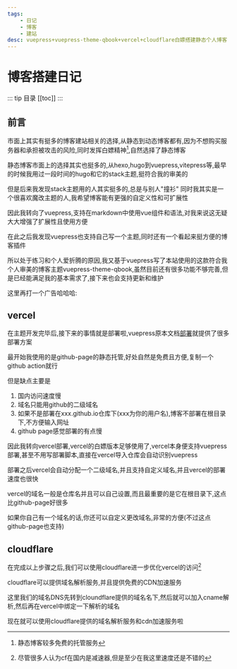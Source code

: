 ```yaml
---
tags: 
    - 日记
    - 博客
    - 建站
desc: vuepress+vuepress-theme-qbook+vercel+cloudflare白嫖搭建静态个人博客
---
```


# 博客搭建日记
::: tip 目录
[[toc]]
:::

## 前言
市面上其实有挺多的博客建站相关的选择,从静态到动态博客都有,因为不想购买服务器和承担被攻击的风险,同时发挥白嫖精神[^1],自然选择了静态博客

[^1]: 静态博客较多免费的托管服务


静态博客市面上的选择其实也挺多的,从hexo,hugo到vuepress,vitepress等,最早的时候我用过一段时间的hugo和它的stack主题,挺符合我的审美的

但是后来我发现stack主题用的人其实挺多的,总是与别人"撞衫"
同时我其实是一个很喜欢魔改主题的人,我希望博客能有更强的自定义性和可扩展性

因此我转向了vuepress,支持在markdown中使用vue组件和语法,对我来说这无疑大大增强了扩展性且使用方便

在此之后我发现vuepress也支持自己写一个主题,同时还有一个看起来挺方便的博客插件

所以处于练习和个人爱折腾的原因,我又基于vuepress写了本站使用的这款符合我个人审美的博客主题vuepress-theme-qbook,虽然目前还有很多功能不够完善,但是已经能满足我的基本需求了,接下来也会支持更新和维护

这里再打一个广告哈哈哈:

<LinkCard title="本站博客主题" link="https://qbook.open17.vip/" desc="本博客基于vuepress-theme-qbook搭建" />

<div style="clear:both"></div>

## vercel
在主题开发完毕后,接下来的事情就是部署啦,vuepress原本文档[部署](https://vuepress.vuejs.org/guide/deploy.html)就提供了很多部署方案

最开始我使用的是github-page的静态托管,好处自然是免费且方便,复制一个github action就行

但是缺点主要是

1. 国内访问速度慢
2. 域名只能用github的二级域名
3. 如果不是部署在xxx.github.io仓库下(xxx为你的用户名),博客不部署在根目录下,不方便输入网址
4. github page感觉部署的有点慢

因此我转向vercel部署,vercel的白嫖版本足够使用了,vercel本身便支持vuepress部署,甚至不用写部署脚本,直接在vercel导入仓库会自动识别vuepress

部署之后vercel会自动分配一个二级域名,并且支持自定义域名,并且vercel的部署速度也很快

vercel的域名一般是仓库名并且可以自己设置,而且最重要的是它在根目录下,这点比github-page好很多

如果你自己有一个域名的话,你还可以自定义更改域名,非常的方便(不过这点github-page也支持)

## cloudflare

在完成以上步骤之后,我们可以使用cloudflare进一步优化vercel的访问[^2]

[^2]: 尽管很多人认为cf在国内是减速器,但是至少在我这里速度还是不错的

cloudflare可以提供域名解析服务,并且提供免费的CDN加速服务

这里我们的域名DNS先转到cloundflare提供的域名名下,然后就可以加入cname解析,然后再在vercel中绑定一下解析的域名

现在就可以使用cloudflare提供的域名解析服务和cdn加速服务啦

